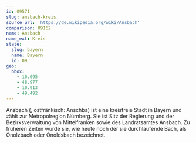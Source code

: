 ```yaml
---
id: 09571
slug: ansbach-kreis
source_url: 'https://de.wikipedia.org/wiki/Ansbach'
comparison: 09162
name: Ansbach
name_ext: Kreis
state:
  slug: bayern
  name: Bayern
  id: 09
geo:
  bbox:
    - 10.095
    - 48.977
    - 10.913
    - 49.492
---
```


Ansbach (, ostfränkisch: Anschba) ist eine kreisfreie Stadt in Bayern und zählt zur Metropolregion Nürnberg. Sie ist Sitz der Regierung und der Bezirksverwaltung von Mittelfranken sowie des Landratsamtes Ansbach. Zu früheren Zeiten wurde sie, wie heute noch der sie durchlaufende Bach, als Onolzbach oder Onoldsbach bezeichnet.
